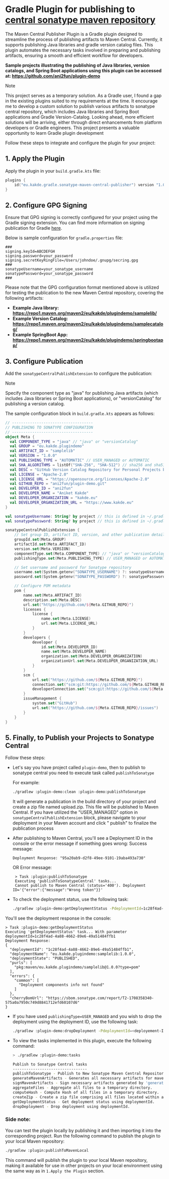 # Gradle Plugin for publishing to [central sonatype maven repository](https://central.sonatype.com/)

The Maven Central Publisher Plugin is a Gradle plugin designed to streamline the process of publishing artifacts to
Maven Central. Currently, it supports publishing Java libraries and gradle version catalog files.
This plugin automates the necessary tasks involved in preparing and publishing artifacts, ensuring a smooth and
efficient workflow for developers.

**Sample projects illustrating the publishing of Java libraries, version catalogs, and Spring Boot applications using this plugin can be accessed at: https://github.com/ani2fun/plugin-demo**

> [!NOTE]
> This project serves as a temporary solution. As a Gradle user, I found a gap in the existing plugins suited to my requirements at the time.
> It encourage me to develop a custom solution to publish various artifacts to sonatype central repository, which
> includes Java libraries and Spring Boot applications and Gradle Version-Catalog.
> Looking ahead, more efficient solutions will be arriving, either through direct enhancements from platform developers
> or Gradle engineers.
> This project presents a valuable opportunity to learn Gradle plugin development

Follow these steps to integrate and configure the plugin for your project:

## 1. Apply the Plugin

Apply the plugin in your `build.gradle.kts` file:

```kotlin
plugins {
    id("eu.kakde.gradle.sonatype-maven-central-publisher") version "1.0.3"
}
```

## 2. Configure GPG Signing

Ensure that GPG signing is correctly configured for your project using the Gradle signing extension. You can find more
information on signing publication for Gradle [here](https://docs.gradle.org/current/userguide/signing_plugin.html).

Below is sample configuration for `gradle.properties` file:

```properties
###
signing.keyId=ABCDEFGH
signing.password=your_password
signing.secretKeyRingFile=/Users/johndoe/.gnupg/secring.gpg
###
sonatypeUsername=your_sonatype_username
sonatypePassword=your_sonatype_password
###
```

Please note that the GPG configuration format mentioned above is utilized for testing the publication to the new Maven Central repository, covering the following artifacts:
- **Example Java library:    https://repo1.maven.org/maven2/eu/kakde/plugindemo/samplelib/**
- **Example Version Catalog: https://repo1.maven.org/maven2/eu/kakde/plugindemo/samplecatalog/**
- **Example SpringBoot App:  https://repo1.maven.org/maven2/eu/kakde/plugindemo/springbootapp/**

## 3. Configure Publication

Add the `sonatypeCentralPublishExtension` to configure the publication:

> [!NOTE]
> Specify the component type as "java" for publishing Java artifacts (which includes Java libraries or Spring Boot applications), or "versionCatalog" for publishing a version catalog.

The sample configuration block in `build.gradle.kts` appears as follows:

```kotlin
// ------------------------------------
// PUBLISHING TO SONATYPE CONFIGURATION
// ------------------------------------
object Meta { 
  val COMPONENT_TYPE = "java" // "java" or "versionCatalog"
  val GROUP = "eu.kakde.plugindemo"
  val ARTIFACT_ID = "samplelib"
  val VERSION = "1.0.0"
  val PUBLISHING_TYPE = "AUTOMATIC" // USER_MANAGED or AUTOMATIC
  val SHA_ALGORITHMS = listOf("SHA-256", "SHA-512") // sha256 and sha512 are supported but not mandatory. Only sha1 is mandatory but it is supported by default.
  val DESC = "GitHub Version Catalog Repository for Personal Projects based on Gradle"
  val LICENSE = "Apache-2.0"
  val LICENSE_URL = "https://opensource.org/licenses/Apache-2.0"
  val GITHUB_REPO = "ani2fun/plugin-demo.git"
  val DEVELOPER_ID = "ani2fun"
  val DEVELOPER_NAME = "Aniket Kakde"
  val DEVELOPER_ORGANIZATION = "kakde.eu"
  val DEVELOPER_ORGANIZATION_URL = "https://www.kakde.eu"
}

val sonatypeUsername: String? by project // this is defined in ~/.gradle/gradle.properties
val sonatypePassword: String? by project // this is defined in ~/.gradle/gradle.properties

sonatypeCentralPublishExtension {
    // Set group ID, artifact ID, version, and other publication details
    groupId.set(Meta.GROUP)
    artifactId.set(Meta.ARTIFACT_ID)
    version.set(Meta.VERSION)
    componentType.set(Meta.COMPONENT_TYPE) // "java" or "versionCatalog"
    publishingType.set(Meta.PUBLISHING_TYPE) // USER_MANAGED or AUTOMATIC

    // Set username and password for Sonatype repository
    username.set(System.getenv("SONATYPE_USERNAME") ?: sonatypeUsername)
    password.set(System.getenv("SONATYPE_PASSWORD") ?: sonatypePassword)

    // Configure POM metadata
    pom {
        name.set(Meta.ARTIFACT_ID)
        description.set(Meta.DESC)
        url.set("https://github.com/${Meta.GITHUB_REPO}")
        licenses {
            license {
                name.set(Meta.LICENSE)
                url.set(Meta.LICENSE_URL)
            }
        }
        developers {
            developer {
                id.set(Meta.DEVELOPER_ID)
                name.set(Meta.DEVELOPER_NAME)
                organization.set(Meta.DEVELOPER_ORGANIZATION)
                organizationUrl.set(Meta.DEVELOPER_ORGANIZATION_URL)
            }
        }
        scm {
            url.set("https://github.com/${Meta.GITHUB_REPO}")
            connection.set("scm:git:https://github.com/${Meta.GITHUB_REPO}")
            developerConnection.set("scm:git:https://github.com/${Meta.GITHUB_REPO}")
        }
        issueManagement {
            system.set("GitHub")
            url.set("https://github.com/${Meta.GITHUB_REPO}/issues")
        }
    }
}

```

## 5. Finally, to Publish your Projects to Sonatype Central

Follow these steps:

- Let's say you have project called `plugin-demo`, then to publish to sonatype central you need to execute task
  called `publishToSonatype`

  For example:
    ```bash
    ./gradlew :plugin-demo:clean :plugin-demo:publishToSonatype
    ```

  It will generate a publication in the build directory of your project and create a zip file named upload.zip. This
  file will be published to Maven Central. If you have utilized the "USER_MANAGED" option
  in `sonatypeCentralPublishExtension` block, please navigate to your deployment in your Maven account and click "
  publish" to finalize the publication process

- After publishing to Maven Central, you'll see a Deployment ID in the console or the error message if something goes
  wrong:
  Success message:
    ```console
    Deployment Response: "95a20ab9-d2f8-49ee-9101-19aba493a730"
    ```
  OR
  Error message:
    ```console
     > Task :plugin:publishToSonatype
     Executing 'publishToSonatypeCentral' tasks...
     Cannot publish to Maven Central (status='400'). Deployment ID='{"error":{"message":"Wrong token"}}'
    ```

- To check the deployment status, use the following task:

  ```bash
  ./gradlew :plugin-demo:getDeploymentStatus -PdeploymentId=1c28f4ad-4a88-4662-89e6-49a51484ffb1
  ```

You'll see the deployment response in the console:

  ```console
  > Task :plugin-demo:getDeploymentStatus
  Executing 'getDeploymentStatus' task... With parameter deploymentId=1c28f4ad-4a88-4662-89e6-49a51484ffb1
  Deployment Response:
  {
    "deploymentId": "1c28f4ad-4a88-4662-89e6-49a51484ffb1",
    "deploymentName": "eu.kakde.plugindemo:samplelib:1.0.0",
    "deploymentState": "PUBLISHED",
    "purls": [
      "pkg:maven/eu.kakde.plugindemo/samplelib@1.0.0?type=pom"
    ],
    "errors": {
      "common": [
        "Deployment components info not found"
      ]
    },
    "cherryBomUrl": "https://sbom.sonatype.com/report/T2-1708358340-575a0a7950c749d8841712efd60107d6"
  }
  ```

- If you have used `publishingType=USER_MANAGED` and you wish to drop the deployment using the deployment ID, use the
  following task:
  ```bash
  ./gradlew :plugin-demo:dropDeployment -PdeploymentId=<deployement-ID>
  ```

- To view the tasks implemented in this plugin, execute the following command:
    ```bash
    > ./gradlew :plugin-demo:tasks
    
    Publish to Sonatype Central tasks
    ---------------------------------
    publishToSonatype - Publish to New Sonatype Maven Central Repository.
    generateMavenArtifacts - Generates all necessary artifacts for maven publication.
    signMavenArtifacts - Sign necessary artifacts generated by 'generateMavenArtifacts'.
    aggregateFiles - Aggregate all files to a temporary directory.
    computeHash - Compute Hash of all files in a temporary directory.
    createZip - Create a zip file comprising all files located within a temporary directory
    getDeploymentStatus - Get deployment status using deploymentId.
    dropDeployment - Drop deployment using deploymentId.
    ```

### Side note:

You can test the plugin locally by publishing it and then importing it into the corresponding project. Run the following
command to publish the plugin to your local Maven repository:

```bash
./gradlew :plugin:publishToMavenLocal
```

This command will publish the plugin to your local Maven repository, making it available for use in other projects on
your local environment using the same way as in `1.Apply the Plugin` section.
